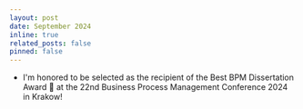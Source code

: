 ```yaml
---
layout: post
date: September 2024
inline: true
related_posts: false
pinned: false
---
```


- I'm honored to be selected as the recipient of the Best BPM Dissertation Award 🏅 at
  the 22nd Business Process Management Conference 2024 in Krakow!
  